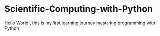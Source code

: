 # Scientific-Computing-with-Python
Hello World!, this is my first learning journey mastering programming with Python

